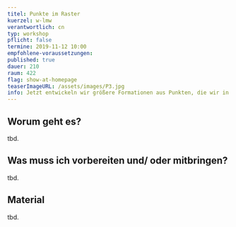 ```yaml
---
titel: Punkte im Raster
kuerzel: w-lmw
verantwortlich: cn
typ: workshop
pflicht: false
termine: 2019-11-12 10:00
empfohlene-voraussetzungen:
published: true
dauer: 210
raum: 422
flag: show-at-homepage
teaserImageURL: /assets/images/P3.jpg
info: Jetzt entwickeln wir größere Formationen aus Punkten, die wir in verschiedenen Rastern anordnen. Neben unterschiedlichen Rastervarianten spielen hier die Themen Ordnung vs. Unordnung sowie Verdichtung und Auslösung meistens eine Rolle. Jetzt binden wir aber auch vermehrt Parameter an verschiedene externe Gegebenheiten, z.B. die Viewportgröße oder Zeigerposition.
---
```


## Worum geht es?
tbd.

## Was muss ich vorbereiten und/ oder mitbringen?
tbd.

## Material
tbd.
